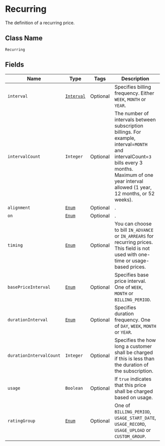 # Recurring

The definition of a recurring price.

## Class Name
`Recurring`

## Fields

| Name | Type | Tags | Description | Getter |
|  --- | --- | --- | --- | --- |
| `interval` | [`Interval`](/doc/models/interval.md) | Optional | Specifies billing frequency. Either `WEEK`, `MONTH` or `YEAR`. | String getInterval() |
| `intervalCount` | `Integer` | Optional | The number of intervals between subscription billings. For example, interval=`MONTH` and intervalCount=`3` bills every 3 months. Maximum of one year interval allowed (1 year, 12 months, or 52 weeks). | String getIntervalCount() |
| `alignment` | [`Enum`](/doc/models/alignment.md) | Optional | . | String getAlignment() |
| `on` | [`Enum`](/doc/models/recurring-on.md) | Optional | . | String getRecurringOn() |
| `timing` | [`Enum`](/doc/models/timing.md) | Optional | You can choose to bill `IN_ADVANCE` or `IN_ARREARS` for recurring prices. This field is not used with one-time or usage-based prices. | String getTiming() |
| `basePriceInterval` | [`Enum`](/doc/models/base-price-interval.md) | Optional | Specifies base price interval. One of `WEEK`, `MONTH` or `BILLING_PERIOD`. | String getBasePriceInterval() |
| `durationInterval` | [`Enum`](/doc/models/duration-interval.md) | Optional | Specifies duration frequency. One of `DAY`, `WEEK`, `MONTH` or `YEAR`. | String getDurationInterval() |
| `durationIntervalCount` | `Integer` | Optional | Specifies the how long a customer shall be charged if this is less than the duration of the subscription. | String getDurationIntervalCount() |
| `usage` | `Boolean` | Optional | If `true` indicates that this price shall be charged based on usage. | String getUsage() |
| `ratingGroup` | [`Enum`](/doc/models/rating-group.md) | Optional | One of `BILLING_PERIOD`, `USAGE_START_DATE`, `USAGE_RECORD`, `USAGE_UPLOAD` or `CUSTOM_GROUP`. | String getRatingGroup() |
